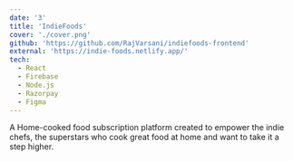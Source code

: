 ```yaml
---
date: '3'
title: 'IndieFoods'
cover: './cover.png'
github: 'https://github.com/RajVarsani/indiefoods-frontend'
external: 'https://indie-foods.netlify.app/'
tech:
  - React
  - Firebase
  - Node.js
  - Razorpay
  - Figma
---
```


A Home-cooked food subscription platform created to empower the indie chefs, the superstars who cook great food at home and want to take it a step higher.
